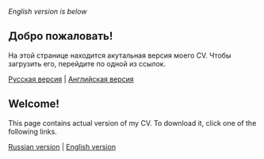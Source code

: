 _English version is below_
## Добро пожаловать!
На этой странице находится акутальная версия моего CV. Чтобы загрузить его, перейдите по одной из ссылок.

[Русская версия](https://github.com/alekseik1/curriculum-vitae/releases/download/CV_ru.pdf) |
[Английская версия](https://github.com/alekseik1/curriculum-vitae/releases/download/CV_en.pdf)
## Welcome!
This page contains actual version of my CV. To download it, click one of the following links.

[Russian version](https://github.com/alekseik1/curriculum-vitae/releases/download/CV_ru.pdf) |
[English version](https://github.com/alekseik1/curriculum-vitae/releases/download/CV_en.pdf)